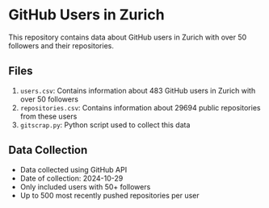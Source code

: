 # GitHub Users in Zurich
    

This repository contains data about GitHub users in Zurich with over 50 followers and their repositories.

## Files

1. `users.csv`: Contains information about 483 GitHub users in Zurich with over 50 followers
2. `repositories.csv`: Contains information about 29694 public repositories from these users
3. `gitscrap.py`: Python script used to collect this data

## Data Collection

- Data collected using GitHub API
- Date of collection: 2024-10-29
- Only included users with 50+ followers
- Up to 500 most recently pushed repositories per user
